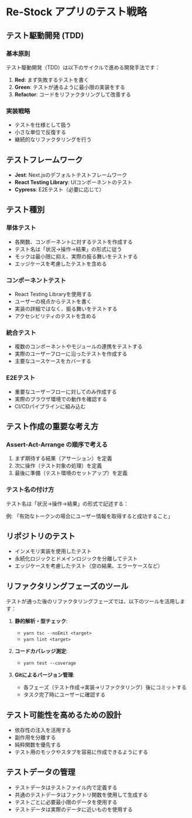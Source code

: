 # Re-Stock アプリのテスト戦略

## テスト駆動開発 (TDD)

### 基本原則

テスト駆動開発（TDD）は以下のサイクルで進める開発手法です：

1. **Red**: まず失敗するテストを書く
2. **Green**: テストが通るように最小限の実装をする
3. **Refactor**: コードをリファクタリングして改善する

### 実装戦略

- テストを仕様として扱う
- 小さな単位で反復する
- 継続的なリファクタリングを行う

## テストフレームワーク

- **Jest**: Next.jsのデフォルトテストフレームワーク
- **React Testing Library**: UIコンポーネントのテスト
- **Cypress**: E2Eテスト（必要に応じて）

## テスト種別

### 単体テスト

- 各関数、コンポーネントに対するテストを作成する
- テスト名は「状況→操作→結果」の形式に従う
- モックは最小限に抑え、実際の振る舞いをテストする
- エッジケースを考慮したテストを含める

### コンポーネントテスト

- React Testing Libraryを使用する
- ユーザーの視点からテストを書く
- 実装の詳細ではなく、振る舞いをテストする
- アクセシビリティのテストを含める

### 統合テスト

- 複数のコンポーネントやモジュールの連携をテストする
- 実際のユーザーフローに沿ったテストを作成する
- 主要なユースケースをカバーする

### E2Eテスト

- 重要なユーザーフローに対してのみ作成する
- 実際のブラウザ環境での動作を確認する
- CI/CDパイプラインに組み込む

## テスト作成の重要な考え方

### Assert-Act-Arrange の順序で考える

1. まず期待する結果（アサーション）を定義
2. 次に操作（テスト対象の処理）を定義
3. 最後に準備（テスト環境のセットアップ）を定義

### テスト名の付け方

テスト名は「状況→操作→結果」の形式で記述する：

例: 「有効なトークンの場合にユーザー情報を取得すると成功すること」

## リポジトリのテスト

- インメモリ実装を使用したテスト
- 永続化ロジックとドメインロジックを分離してテスト
- エッジケースを考慮したテスト（空の結果、エラーケースなど）

## リファクタリングフェーズのツール

テストが通った後のリファクタリングフェーズでは、以下のツールを活用します：

1. **静的解析・型チェック**:
   - `yarn tsc --noEmit <target>`
   - `yarn lint <target>`

2. **コードカバレッジ測定**:
   - `yarn test --coverage`

3. **Gitによるバージョン管理**:
   - 各フェーズ（テスト作成→実装→リファクタリング）後にコミットする
   - タスク完了時にユーザーに確認する

## テスト可能性を高めるための設計

- 依存性の注入を活用する
- 副作用を分離する
- 純粋関数を優先する
- テスト用のモックやスタブを容易に作成できるようにする

## テストデータの管理

- テストデータはテストファイル内で定義する
- 共通のテストデータはファクトリ関数を使用して生成する
- テストごとに必要最小限のデータを使用する
- テストデータは実際のデータに近いものを使用する
